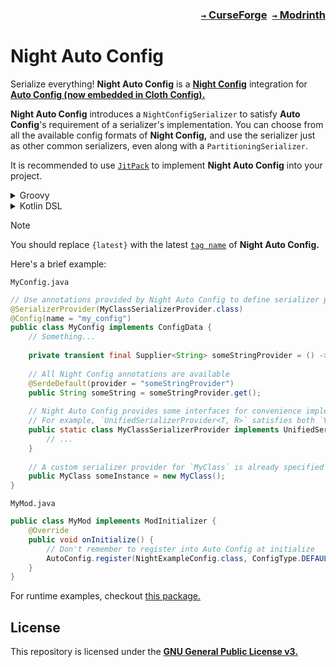 ### <p align=right>[`→` CurseForge](https://www.curseforge.com/minecraft/mc-mods/1061154)&ensp;[`→` Modrinth](https://modrinth.com/mod/night-auto-config)</p>

# Night Auto Config

Serialize everything! **Night Auto Config** is a **[Night Config](https://github.com/TheElectronWill/Night-Config)** integration for **[Auto Config (now embedded in Cloth Config).](https://modrinth.com/mod/cloth-config)**

**Night Auto Config** introduces a `NightConfigSerializer` to satisfy **Auto Config**'s requirement of a serializer's implementation. You can choose from all the available config formats of **Night Config,** and use the serializer just as other common serializers, even along with a `PartitioningSerializer`.

It is recommended to use [`JitPack`](https://jitpack.io/#KessokuTeaTime/Night-Auto-Config/1.0.0-fabric1.21) to implement **Night Auto Config** into your project.

<details>

<summary>Groovy</summary>

<h6 align="right">build.gradle</h6>

```groovy
repositories {
	maven { url "https://jitpack.io" }
}

dependencies {
	implementation include("com.github.KessokuTeaTime:Night-Auto-Config:$project.nightautoconfig_version")
}
```

<h6 align="right">gradle.properties</h6>

```
nightautoconfig_version={latest}
```

</details>

<details>

<summary>Kotlin DSL</summary>

<h6 align="right">build.gradle.kts</h6>

```kotlin
repositories {
	maven { url = uri("https://jitpack.io") }
}

dependencies {
	implementation("com.github.KessokuTeaTime:Night-Auto-Config:$project.nightautoconfig_version")
	include("com.github.KessokuTeaTime:Night-Auto-Config:$project.nightautoconfig_version")
}
```

<h6 align="right">gradle.properties</h6>

```
nightautoconfig_version={latest}
```

</details>

> [!NOTE]
> You should replace `{latest}` with the latest [`tag name`](https://github.com/KessokuTeaTime/Night-Auto-Config/tags) of **Night Auto Config.**

Here's a brief example:

`MyConfig.java`
```java
// Use annotations provided by Night Auto Config to define serializer providers and deserializer providers at runtime!
@SerializerProvider(MyClassSerializerProvider.class)
@Config(name = "my_config")
public class MyConfig implements ConfigData {
    // Something...
    
    private transient final Supplier<String> someStringProvider = () -> "default";
    
    // All Night Config annotations are available
    @SerdeDefault(provider = "someStringProvider")
    public String someString = someStringProvider.get();
    
    // Night Auto Config provides some interfaces for convenience implementations
    // For example, `UnifiedSerializerProvider<T, R>` satisfies both `ValueSerializer<T, R>` and `ValueSerializerProvider<T, R>`
    public static class MyClassSerializerProvider implements UnifiedSerializerProvider<MyClass, String> {
        // ...
    }
    
    // A custom serializer provider for `MyClass` is already specified at type definition
    public MyClass someInstance = new MyClass();
}
```

`MyMod.java`
```java
public class MyMod implements ModInitializer {
    @Override
    public void onInitialize() {
        // Don't remember to register into Auto Config at initialize
        AutoConfig.register(NightExampleConfig.class, ConfigType.DEFAULT_COMMENTED::fileWatcherSerializer);
    }
}
```

For runtime examples, checkout [this package.](/src/main/java/band/kessokuteatime/nightautoconfig/example/config)

## License

This repository is licensed under the **[GNU General Public License v3.](LICENSE)**
